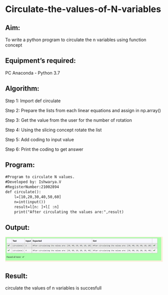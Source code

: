 # Circulate-the-values-of-N-variables
## Aim:
To write a python program to circulate the n variables using function concept
## Equipment’s required:
PC
Anaconda - Python 3.7
## Algorithm:
Step 1:
Import def circulate

Step 2:
Prepare the lists from each linear equations and assign in np.array()

Step 3:
Get the value from the user for the number of rotation

Step 4:
Using the slicing concept rotate the list

Step 5:
Add coding to input value

Step 6:
Print the coding to get answer

## Program:
~~~
#Program to circulate N values.
#Developed by: Ishwarya.V 
#RegisterNumber:21002894
def circulate():
    l=[10,20,30,40,50,60]
    n=int(input())
    result=l[n: ]+l[ :n] 
    print("After circulating the values are:",result)
~~~
    

## Output:
![output 1](cir.png)

## Result:
circulate the values of n variables is succesfull
